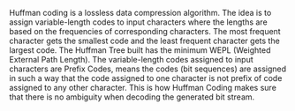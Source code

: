 Huffman coding is a lossless data compression algorithm. The idea is to assign variable-length codes to input characters where the lengths are based on the frequencies of corresponding characters. The most frequent character gets the smallest code and the least frequent character gets the largest code. The Huffman Tree built has the minimum WEPL (Weighted External Path Length).
The variable-length codes assigned to input characters are Prefix Codes, means the codes (bit sequences) are assigned in such a way that the code assigned to one character is not prefix of code assigned to any other character. This is how Huffman Coding makes sure that there is no ambiguity when decoding the generated bit stream.
